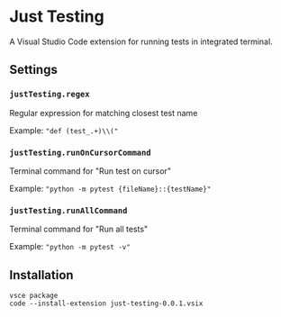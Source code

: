 # Just Testing

A Visual Studio Code extension for running tests in integrated terminal.

## Settings

### `justTesting.regex`

Regular expression for matching closest test name

Example: `"def (test_.+)\\("`

### `justTesting.runOnCursorCommand`

Terminal command for "Run test on cursor"

Example: `"python -m pytest {fileName}::{testName}"`

### `justTesting.runAllCommand`

Terminal command for "Run all tests"

Example: `"python -m pytest -v"`

## Installation

```
vsce package
code --install-extension just-testing-0.0.1.vsix
```
